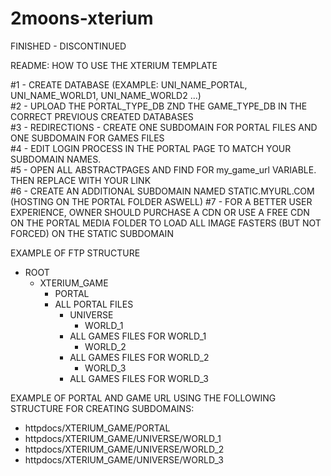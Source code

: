 # 2moons-xterium
FINISHED - DISCONTINUED

README: HOW TO USE THE XTERIUM TEMPLATE

#1 - CREATE DATABASE (EXAMPLE: UNI_NAME_PORTAL, UNI_NAME_WORLD1, UNI_NAME_WORLD2 ...)<br>
#2 - UPLOAD THE PORTAL_TYPE_DB ZND THE GAME_TYPE_DB IN THE CORRECT PREVIOUS CREATED DATABASES<br>
#3 - REDIRECTIONS - CREATE ONE SUBDOMAIN FOR PORTAL FILES AND ONE SUBDOMAIN FOR GAMES FILES<br>
#4 - EDIT LOGIN PROCESS IN THE PORTAL PAGE TO MATCH YOUR SUBDOMAIN NAMES.<br>
#5 - OPEN ALL ABSTRACTPAGES AND FIND FOR my_game_url VARIABLE. THEN REPLACE WITH YOUR LINK<br>
#6 - CREATE AN ADDITIONAL SUBDOMAIN NAMED STATIC.MYURL.COM (HOSTING ON THE PORTAL FOLDER ASWELL)
#7 - FOR A BETTER USER EXPERIENCE, OWNER SHOULD PURCHASE A CDN OR USE A FREE CDN ON THE PORTAL MEDIA FOLDER TO LOAD ALL IMAGE FASTERS (BUT NOT FORCED) ON THE STATIC SUBDOMAIN


EXAMPLE OF FTP STRUCTURE

- ROOT
	- XTERIUM_GAME
		- PORTAL
      - ALL PORTAL FILES
		- UNIVERSE
			- WORLD_1
        - ALL GAMES FILES FOR WORLD_1
			- WORLD_2
        - ALL GAMES FILES FOR WORLD_2
			- WORLD_3
        - ALL GAMES FILES FOR WORLD_3
			
EXAMPLE OF PORTAL AND GAME URL USING THE FOLLOWING STRUCTURE FOR CREATING SUBDOMAINS:
- httpdocs/XTERIUM_GAME/PORTAL
- httpdocs/XTERIUM_GAME/UNIVERSE/WORLD_1
- httpdocs/XTERIUM_GAME/UNIVERSE/WORLD_2
- httpdocs/XTERIUM_GAME/UNIVERSE/WORLD_3
			
			
